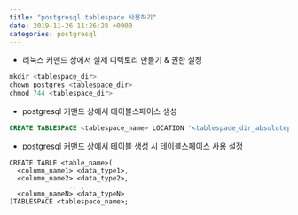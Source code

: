```yaml
---
title: "postgresql tablespace 사용하기"
date: 2019-11-26 11:26:28 +0900
categories: postgresql
---
```



- 리눅스 커맨드 상에서 실제 디렉토리 만들기 & 권한 설정
```python
mkdir <tablespace_dir>
chown postgres <tablespace_dir>
chmod 744 <tablespace_dir>
```
- postgresql 커맨드 상에서 테이블스페이스 생성
```sql
CREATE TABLESPACE <tablespace_name> LOCATION '<tablespace_dir_absolutepath>'
```
- postgresql 커맨드 상에서 테이블 생성 시 테이블스페이스 사용 설정
```postgresql
CREATE TABLE <table_name>(
  <column_name1> <data_type1>, 
  <column_name2> <data_type2>,
              ... ,
  <column_nameN> <data_typeN>
)TABLESPACE <tablespace_name>;
```




